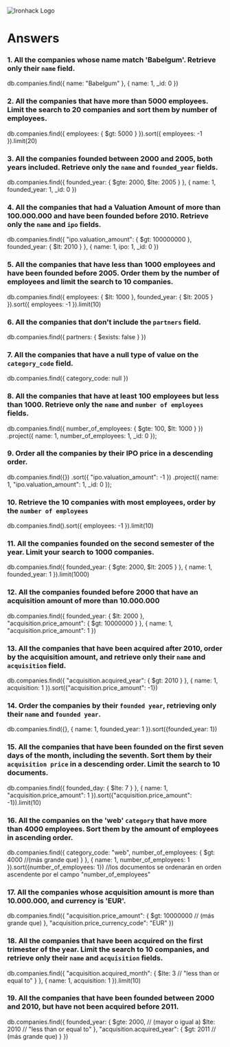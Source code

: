![Ironhack Logo](https://i.imgur.com/1QgrNNw.png)

# Answers

### 1. All the companies whose name match 'Babelgum'. Retrieve only their `name` field.

db.companies.find({ name: "Babelgum" }, { name: 1, _id: 0 })

### 2. All the companies that have more than 5000 employees. Limit the search to 20 companies and sort them by **number of employees**.

db.companies.find({ employees: { $gt: 5000 } }).sort({ employees: -1 }).limit(20)

### 3. All the companies founded between 2000 and 2005, both years included. Retrieve only the `name` and `founded_year` fields.

db.companies.find({ founded_year: { $gte: 2000, $lte: 2005 } }, { name: 1, founded_year: 1, _id: 0 })

### 4. All the companies that had a Valuation Amount of more than 100.000.000 and have been founded before 2010. Retrieve only the `name` and `ipo` fields.

db.companies.find({ "ipo.valuation_amount": { $gt: 100000000 }, founded_year: { $lt: 2010 } }, { name: 1, ipo: 1, _id: 0 })

### 5. All the companies that have less than 1000 employees and have been founded before 2005. Order them by the number of employees and limit the search to 10 companies.

db.companies.find({ employees: { $lt: 1000 }, founded_year: { $lt: 2005 } }).sort({ employees: -1 }).limit(10)

### 6. All the companies that don't include the `partners` field.

db.companies.find({ partners: { $exists: false } })

### 7. All the companies that have a null type of value on the `category_code` field.

db.companies.find({ category_code: null })
### 8. All the companies that have at least 100 employees but less than 1000. Retrieve only the `name` and `number of employees` fields.

db.companies.find({ number_of_employees: { $gte: 100, $lt: 1000 } })
  .project({ name: 1, number_of_employees: 1, _id: 0 });

### 9. Order all the companies by their IPO price in a descending order.

db.companies.find({})
  .sort({ "ipo.valuation_amount": -1 })
  .project({ name: 1, "ipo.valuation_amount": 1, _id: 0 });

### 10. Retrieve the 10 companies with most employees, order by the `number of employees`

db.companies.find().sort({ employees: -1 }).limit(10)

### 11. All the companies founded on the second semester of the year. Limit your search to 1000 companies.

db.companies.find({
  founded_year: {
    $gte: 2000,
    $lt: 2005
  }
},
{
  name: 1,
  founded_year: 1
}).limit(1000)

### 12. All the companies founded before 2000 that have an acquisition amount of more than 10.000.000

db.companies.find({
  founded_year: {
    $lt: 2000
  },
  "acquisition.price_amount": {
    $gt: 10000000
  }
},
{
  name: 1,
  "acquisition.price_amount": 1
})

### 13. All the companies that have been acquired after 2010, order by the acquisition amount, and retrieve only their `name` and `acquisition` field.

db.companies.find({
  "acquisition.acquired_year": {
    $gt: 2010
  }
},
{
  name: 1,
  acquisition: 1
}).sort({"acquisition.price_amount": -1})




### 14. Order the companies by their `founded year`, retrieving only their `name` and `founded year`.

db.companies.find({},
{
  name: 1,
  founded_year: 1
}).sort({founded_year: 1})

### 15. All the companies that have been founded on the first seven days of the month, including the seventh. Sort them by their `acquisition price` in a descending order. Limit the search to 10 documents.

db.companies.find({
  founded_day: {
    $lte: 7
  }
},
{
  name: 1,
  "acquisition.price_amount": 1
}).sort({"acquisition.price_amount": -1}).limit(10)

### 16. All the companies on the 'web' `category` that have more than 4000 employees. Sort them by the amount of employees in ascending order.

db.companies.find({
  category_code: "web",
  number_of_employees: {
    $gt: 4000 //(más grande que)
  }
},
{
  name: 1,
  number_of_employees: 1
}).sort({number_of_employees: 1}) //los documentos se ordenarán en orden ascendente por el campo "number_of_employees"

### 17. All the companies whose acquisition amount is more than 10.000.000, and currency is 'EUR'.

db.companies.find({
  "acquisition.price_amount": {
    $gt: 10000000 // (más grande que)
  },
  "acquisition.price_currency_code": "EUR"
})

### 18. All the companies that have been acquired on the first trimester of the year. Limit the search to 10 companies, and retrieve only their `name` and `acquisition` fields.

db.companies.find({
  "acquisition.acquired_month": {
    $lte: 3 //  "less than or equal to"
  }
},
{
  name: 1,
  acquisition: 1
}).limit(10)

### 19. All the companies that have been founded between 2000 and 2010, but have not been acquired before 2011.

db.companies.find({
  founded_year: {
    $gte: 2000, //   (mayor o igual a)
    $lte: 2010 // "less than or equal to"
  },
  "acquisition.acquired_year": {
    $gt: 2011 // (más grande que)
  }
})
